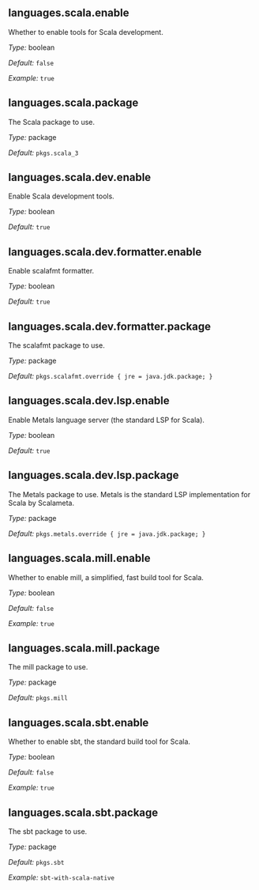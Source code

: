 [comment]: # (Do not edit this file as it is autogenerated. Go to docs/individual-docs if you want to make edits.)


[comment]: # (Please add your documentation on top of this line)

## languages\.scala\.enable



Whether to enable tools for Scala development\.



*Type:*
boolean



*Default:*
` false `



*Example:*
` true `



## languages\.scala\.package



The Scala package to use\.



*Type:*
package



*Default:*
` pkgs.scala_3 `



## languages\.scala\.dev\.enable

Enable Scala development tools\.



*Type:*
boolean



*Default:*
` true `



## languages\.scala\.dev\.formatter\.enable



Enable scalafmt formatter\.



*Type:*
boolean



*Default:*
` true `



## languages\.scala\.dev\.formatter\.package



The scalafmt package to use\.



*Type:*
package



*Default:*
` pkgs.scalafmt.override { jre = java.jdk.package; } `



## languages\.scala\.dev\.lsp\.enable



Enable Metals language server (the standard LSP for Scala)\.



*Type:*
boolean



*Default:*
` true `



## languages\.scala\.dev\.lsp\.package



The Metals package to use\. Metals is the standard LSP implementation for Scala by Scalameta\.



*Type:*
package



*Default:*
` pkgs.metals.override { jre = java.jdk.package; } `



## languages\.scala\.mill\.enable



Whether to enable mill, a simplified, fast build tool for Scala\.



*Type:*
boolean



*Default:*
` false `



*Example:*
` true `



## languages\.scala\.mill\.package



The mill package to use\.



*Type:*
package



*Default:*
` pkgs.mill `



## languages\.scala\.sbt\.enable



Whether to enable sbt, the standard build tool for Scala\.



*Type:*
boolean



*Default:*
` false `



*Example:*
` true `



## languages\.scala\.sbt\.package



The sbt package to use\.



*Type:*
package



*Default:*
` pkgs.sbt `



*Example:*
` sbt-with-scala-native `
